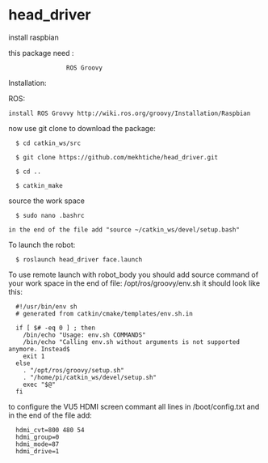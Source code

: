 # head_driver

install raspbian 

this package need : 

                    ROS Groovy 
                                       
Installation:

  ROS:
  
    install ROS Grovvy http://wiki.ros.org/groovy/Installation/Raspbian
 

  now use git clone to download the package:

      $ cd catkin_ws/src

      $ git clone https://github.com/mekhtiche/head_driver.git

      $ cd ..

      $ catkin_make
  
  source the work space
  
      $ sudo nano .bashrc
    
    in the end of the file add "source ~/catkin_ws/devel/setup.bash"
    
    
  To launch the robot:

      $ roslaunch head_driver face.launch
   
  To use remote launch with robot_body you should add source command of your work space in the end of file: /opt/ros/groovy/env.sh
  it should look like this:
  
      #!/usr/bin/env sh
      # generated from catkin/cmake/templates/env.sh.in

      if [ $# -eq 0 ] ; then
        /bin/echo "Usage: env.sh COMMANDS"
        /bin/echo "Calling env.sh without arguments is not supported anymore. Instead$
        exit 1
      else
        . "/opt/ros/groovy/setup.sh"
        . "/home/pi/catkin_ws/devel/setup.sh"
        exec "$@"
      fi

  to configure the VU5 HDMI screen commant all lines in /boot/config.txt and in the end of the file add:
      
      hdmi_cvt=800 480 54
      hdmi_group=0
      hdmi_mode=87
      hdmi_drive=1
      
      
